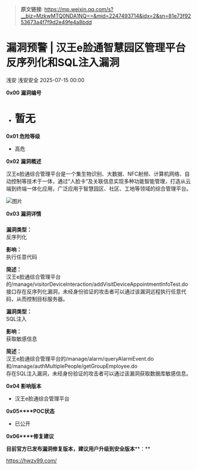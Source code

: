 > **原文链接**: https://mp.weixin.qq.com/s?__biz=MzkwMTQ0NDA1NQ==&mid=2247493714&idx=2&sn=81e73f9253673a4f7f9d2e49fe4a8bdd

#  漏洞预警 | 汉王e脸通智慧园区管理平台反序列化和SQL注入漏洞  
浅安  浅安安全   2025-07-15 00:00  
  
**0x00 漏洞编号**  
- # 暂无  
  
**0x01 危险等级**  
- 高危  
  
**0x02 漏洞概述**  
  
汉王e脸通综合管理平台是一个集生物识别、大数据、NFC射频、计算机网络、自动控制等技术于一体，通过“人脸卡”及关联信息实现多种功能智能管理，打造从云端到终端一体化应用，广泛应用于智慧园区、社区、工地等领域的综合管理平台。  
  
![图片](https://mmbiz.qpic.cn/sz_mmbiz_png/7stTqD182SXBWzKcPxKTbCAudbicoRhD4DILaNMD6D6qnttU3p7KPq7VzXMGBA3uxvhiaM8SQo0jqEEWicZX6JqQA/640?wx_fmt=png&from=appmsg&wxfrom=5&wx_lazy=1&tp=webp "")  
  
**0x03 漏洞详情**  
###   
  
**漏洞类型：**  
反序列化  
  
**影响：**  
执行任意代码  
  
**简述：**  
汉王e脸通综合管理平台的/manage/visitorDeviceInteraction/addVisitDeviceAppointmentInfoTest.do接口存在反序列化漏洞，未经身份验证的攻击者可以通过该漏洞远程执行任意代码，从而控制目标服务器。  
  
**漏洞类型：**  
SQL注入  
  
**影响：**  
获取敏感信息  
  
**简述：**  
汉王e脸通综合管理平台的/manage/alarm/queryAlarmEvent.do  
和/manage/authMultiplePeople/getGroupEmployee.do  
存在SQL注入漏洞，未经身份验证的攻击者可以通过该漏洞获取数据库敏感信息。  
  
**0x04 影响版本**  
- 汉王e脸通综合管理平台  
  
**0x05****POC状态**  
- 已公开  
  
**0x06****修复建议**  
  
**目前官方已发布漏洞修复版本，建议用户升级到安全版本****：**  
  
https://hwzy99.com/  
  
  
  
